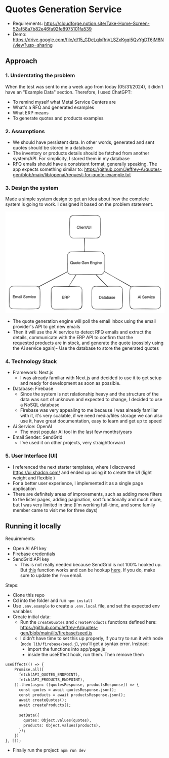 # Quotes Generation Service

- Requirements: https://cloudforge.notion.site/Take-Home-Screen-52af58a7b82e46fa92fe8975101fa539
- Demo: https://drive.google.com/file/d/15_GDeLqlxRnVLSZxKgqi5QvYgDT6jM8N/view?usp=sharing

## Approach

### 1. Understating the problem 
When the test was sent to me a week ago from today (05/31/2024), it didn't have an "Example Data" section. Therefore, I used ChatGPT:
- To remind myself what Metal Service Centers are
- What's a RFQ and generated examples
- What ERP means
- To generate quotes and products examples 

### 2. Assumptions 

- We should have persistent data. In other words, generated and sent quotes should be stored in a database
- The inventory or products details should be fetched from another system/API. For simplicity, I stored them in my database
- RFQ emails should have a consistent format, generally speaking. The app expects something similar to: https://github.com/Jeffrey-A/quotes-gen/blob/main/lib/openai/request-for-quote-example.txt

### 3. Design the system

Made a simple system design to get an idea about how the complete system is going to work. I designed it based on the problem statement. 

<img src="public/system-design.png" width="600" />

- The quote generation engine will poll the email inbox using the email provider's API to get new emails
- Then it will use the Ai service to detect RFQ emails and extract the details, communicate with the ERP API to confirm that the requested products are in stock, and generate the quote (possibly using the Ai service again)- Use the database to store the generated quotes

### 4. Technology Stack

- Framework: Next.js
   - I was already familiar with Next.js and decided to use it to get setup and ready for development as soon as possible.  
- Database: Firebase
  - Since the system is not relationship heavy and the structure of the data was sort of unknown and expected to change, I decided to use a NoSQL database
  - Firebase was very appealing to me because I was already familiar with it, it's very scalable, if we need media/files storage we can also use it, have great documentation, easy to learn and get up to speed
- Ai Service: OpenAI
    - The most popular AI tool in the last few months/years  
- Email Sender: SendGrid
    - I've used it on other projects, very straightforward  

### 5. User Interface (UI)

- I referenced the next starter templates, where I discovered https://ui.shadcn.com/ and ended up using it to create the UI (light weight and flexible )
- For a better user experience, I implemented it as a single page application
- There are definitely areas of improvements, such as adding more filters to the lister pages, adding pagination, sort functionally and much more, but I was very limited in time (I'm working full-time, and some family member came to visit me for three days)   

## Running it locally 

Requirements:
- Open AI API key
- Firebase credentials
- SendGrid API key
    -  This is not really needed because SendGrid is not 100% hooked up. But [this](https://github.com/Jeffrey-A/quotes-gen/blob/main/lib/sendgrid/index.js#L14) function works and can be hookup [here](https://github.com/Jeffrey-A/quotes-gen/blob/main/app/quotes/%5Bid%5D/page.js#L99). If you do, make sure to update the `from` email.

Steps:
- Clone this repo
- Cd into the folder and run `npm install`
- Use `.env.example` to create a `.env.local` file, and set the expected env variables
- Create initial data:
  - Run the `createQuotes` and `createProducts` functions defined here: https://github.com/Jeffrey-A/quotes-gen/blob/main/lib/firebase/seed.js
  - I didn't have time to set this up properly, if you try to run it with node (`node lib/firebase/seed.j`), you'll get a syntax error. Instead:
    - import the functions into app/page.js
    -  inside the useEffect hook, run them. Then remove them   

```
useEffect(() => {
    Promise.all([
      fetch(API_QUOTES_ENDPOINT),
      fetch(API_PRODUCTS_ENDPOINT),
    ]).then(async ([quotesResponse, productsResponse]) => {
      const quotes = await quotesResponse.json();
      const products = await productsResponse.json();
      await createQuotes();
      await createProducts();

      setData({
        quotes: Object.values(quotes),
        products: Object.values(products),
      });
    })
}, []);
```
- Finally run the project: `npm run dev`
